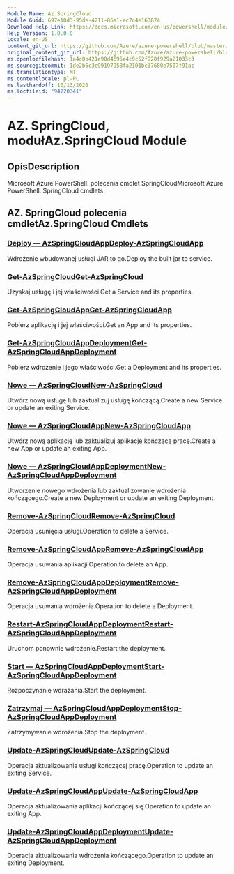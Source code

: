 ```yaml
---
Module Name: Az.SpringCloud
Module Guid: 697e18d3-95de-4211-86a1-ec7c4e163874
Download Help Link: https://docs.microsoft.com/en-us/powershell/module/az.springcloud
Help Version: 1.0.0.0
Locale: en-US
content_git_url: https://github.com/Azure/azure-powershell/blob/master/src/SpringCloud/help/Az.SpringCloud.md
original_content_git_url: https://github.com/Azure/azure-powershell/blob/master/src/SpringCloud/help/Az.SpringCloud.md
ms.openlocfilehash: 1a4c0b421e90d4695e4c9c52f920f929a21033c3
ms.sourcegitcommit: 1de2b6c3c99197958fa2101bc37680e7507f91ac
ms.translationtype: MT
ms.contentlocale: pl-PL
ms.lasthandoff: 10/13/2020
ms.locfileid: "94220341"
---
```

# <span data-ttu-id="3de9e-101">AZ. SpringCloud, moduł</span><span class="sxs-lookup"><span data-stu-id="3de9e-101">Az.SpringCloud Module</span></span>
## <span data-ttu-id="3de9e-102">Opis</span><span class="sxs-lookup"><span data-stu-id="3de9e-102">Description</span></span>
<span data-ttu-id="3de9e-103">Microsoft Azure PowerShell: polecenia cmdlet SpringCloud</span><span class="sxs-lookup"><span data-stu-id="3de9e-103">Microsoft Azure PowerShell: SpringCloud cmdlets</span></span>

## <span data-ttu-id="3de9e-104">AZ. SpringCloud polecenia cmdlet</span><span class="sxs-lookup"><span data-stu-id="3de9e-104">Az.SpringCloud Cmdlets</span></span>
### [<span data-ttu-id="3de9e-105">Deploy — AzSpringCloudApp</span><span class="sxs-lookup"><span data-stu-id="3de9e-105">Deploy-AzSpringCloudApp</span></span>](Deploy-AzSpringCloudApp.md)
<span data-ttu-id="3de9e-106">Wdrożenie wbudowanej usługi JAR to go.</span><span class="sxs-lookup"><span data-stu-id="3de9e-106">Deploy the built jar to service.</span></span>

### [<span data-ttu-id="3de9e-107">Get-AzSpringCloud</span><span class="sxs-lookup"><span data-stu-id="3de9e-107">Get-AzSpringCloud</span></span>](Get-AzSpringCloud.md)
<span data-ttu-id="3de9e-108">Uzyskaj usługę i jej właściwości.</span><span class="sxs-lookup"><span data-stu-id="3de9e-108">Get a Service and its properties.</span></span>

### [<span data-ttu-id="3de9e-109">Get-AzSpringCloudApp</span><span class="sxs-lookup"><span data-stu-id="3de9e-109">Get-AzSpringCloudApp</span></span>](Get-AzSpringCloudApp.md)
<span data-ttu-id="3de9e-110">Pobierz aplikację i jej właściwości.</span><span class="sxs-lookup"><span data-stu-id="3de9e-110">Get an App and its properties.</span></span>

### [<span data-ttu-id="3de9e-111">Get-AzSpringCloudAppDeployment</span><span class="sxs-lookup"><span data-stu-id="3de9e-111">Get-AzSpringCloudAppDeployment</span></span>](Get-AzSpringCloudAppDeployment.md)
<span data-ttu-id="3de9e-112">Pobierz wdrożenie i jego właściwości.</span><span class="sxs-lookup"><span data-stu-id="3de9e-112">Get a Deployment and its properties.</span></span>

### [<span data-ttu-id="3de9e-113">Nowe — AzSpringCloud</span><span class="sxs-lookup"><span data-stu-id="3de9e-113">New-AzSpringCloud</span></span>](New-AzSpringCloud.md)
<span data-ttu-id="3de9e-114">Utwórz nową usługę lub zaktualizuj usługę kończącą.</span><span class="sxs-lookup"><span data-stu-id="3de9e-114">Create a new Service or update an exiting Service.</span></span>

### [<span data-ttu-id="3de9e-115">Nowe — AzSpringCloudApp</span><span class="sxs-lookup"><span data-stu-id="3de9e-115">New-AzSpringCloudApp</span></span>](New-AzSpringCloudApp.md)
<span data-ttu-id="3de9e-116">Utwórz nową aplikację lub zaktualizuj aplikację kończącą pracę.</span><span class="sxs-lookup"><span data-stu-id="3de9e-116">Create a new App or update an exiting App.</span></span>

### [<span data-ttu-id="3de9e-117">Nowe — AzSpringCloudAppDeployment</span><span class="sxs-lookup"><span data-stu-id="3de9e-117">New-AzSpringCloudAppDeployment</span></span>](New-AzSpringCloudAppDeployment.md)
<span data-ttu-id="3de9e-118">Utworzenie nowego wdrożenia lub zaktualizowanie wdrożenia kończącego.</span><span class="sxs-lookup"><span data-stu-id="3de9e-118">Create a new Deployment or update an exiting Deployment.</span></span>

### [<span data-ttu-id="3de9e-119">Remove-AzSpringCloud</span><span class="sxs-lookup"><span data-stu-id="3de9e-119">Remove-AzSpringCloud</span></span>](Remove-AzSpringCloud.md)
<span data-ttu-id="3de9e-120">Operacja usunięcia usługi.</span><span class="sxs-lookup"><span data-stu-id="3de9e-120">Operation to delete a Service.</span></span>

### [<span data-ttu-id="3de9e-121">Remove-AzSpringCloudApp</span><span class="sxs-lookup"><span data-stu-id="3de9e-121">Remove-AzSpringCloudApp</span></span>](Remove-AzSpringCloudApp.md)
<span data-ttu-id="3de9e-122">Operacja usuwania aplikacji.</span><span class="sxs-lookup"><span data-stu-id="3de9e-122">Operation to delete an App.</span></span>

### [<span data-ttu-id="3de9e-123">Remove-AzSpringCloudAppDeployment</span><span class="sxs-lookup"><span data-stu-id="3de9e-123">Remove-AzSpringCloudAppDeployment</span></span>](Remove-AzSpringCloudAppDeployment.md)
<span data-ttu-id="3de9e-124">Operacja usuwania wdrożenia.</span><span class="sxs-lookup"><span data-stu-id="3de9e-124">Operation to delete a Deployment.</span></span>

### [<span data-ttu-id="3de9e-125">Restart-AzSpringCloudAppDeployment</span><span class="sxs-lookup"><span data-stu-id="3de9e-125">Restart-AzSpringCloudAppDeployment</span></span>](Restart-AzSpringCloudAppDeployment.md)
<span data-ttu-id="3de9e-126">Uruchom ponownie wdrożenie.</span><span class="sxs-lookup"><span data-stu-id="3de9e-126">Restart the deployment.</span></span>

### [<span data-ttu-id="3de9e-127">Start — AzSpringCloudAppDeployment</span><span class="sxs-lookup"><span data-stu-id="3de9e-127">Start-AzSpringCloudAppDeployment</span></span>](Start-AzSpringCloudAppDeployment.md)
<span data-ttu-id="3de9e-128">Rozpoczynanie wdrażania.</span><span class="sxs-lookup"><span data-stu-id="3de9e-128">Start the deployment.</span></span>

### [<span data-ttu-id="3de9e-129">Zatrzymaj — AzSpringCloudAppDeployment</span><span class="sxs-lookup"><span data-stu-id="3de9e-129">Stop-AzSpringCloudAppDeployment</span></span>](Stop-AzSpringCloudAppDeployment.md)
<span data-ttu-id="3de9e-130">Zatrzymywanie wdrożenia.</span><span class="sxs-lookup"><span data-stu-id="3de9e-130">Stop the deployment.</span></span>

### [<span data-ttu-id="3de9e-131">Update-AzSpringCloud</span><span class="sxs-lookup"><span data-stu-id="3de9e-131">Update-AzSpringCloud</span></span>](Update-AzSpringCloud.md)
<span data-ttu-id="3de9e-132">Operacja aktualizowania usługi kończącej pracę.</span><span class="sxs-lookup"><span data-stu-id="3de9e-132">Operation to update an exiting Service.</span></span>

### [<span data-ttu-id="3de9e-133">Update-AzSpringCloudApp</span><span class="sxs-lookup"><span data-stu-id="3de9e-133">Update-AzSpringCloudApp</span></span>](Update-AzSpringCloudApp.md)
<span data-ttu-id="3de9e-134">Operacja aktualizowania aplikacji kończącej się.</span><span class="sxs-lookup"><span data-stu-id="3de9e-134">Operation to update an exiting App.</span></span>

### [<span data-ttu-id="3de9e-135">Update-AzSpringCloudAppDeployment</span><span class="sxs-lookup"><span data-stu-id="3de9e-135">Update-AzSpringCloudAppDeployment</span></span>](Update-AzSpringCloudAppDeployment.md)
<span data-ttu-id="3de9e-136">Operacja aktualizowania wdrożenia kończącego.</span><span class="sxs-lookup"><span data-stu-id="3de9e-136">Operation to update an exiting Deployment.</span></span>

